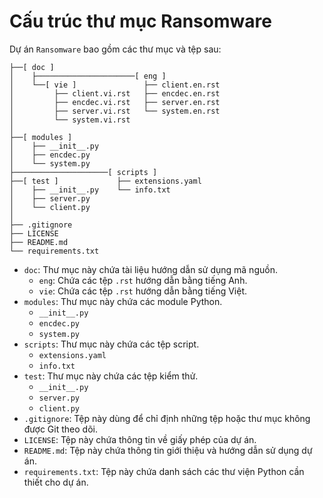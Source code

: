 # Cấu trúc thư mục Ransomware

Dự án `Ransomware` bao gồm các thư mục và tệp sau:
```
├──[ doc ]
│    ├──────────────────────[ eng ]
│    └──[ vie ]               ├── client.en.rst
│         ├── client.vi.rst   ├── encdec.en.rst
│         ├── encdec.vi.rst   ├── server.en.rst
│         ├── server.vi.rst   └── system.en.rst
│         └── system.vi.rst
│
├──[ modules ]        
│    ├── __init__.py    
│    ├── encdec.py
│    └── system.py
├─────────────────────[ scripts ]
├──[ test ]             ├── extensions.yaml
│    ├── __init__.py    └── info.txt
│    ├── server.py 
│    └── client.py
│
├── .gitignore
├── LICENSE
├── README.md
└── requirements.txt
```
- `doc`: Thư mục này chứa tài liệu hướng dẫn sử dụng mã nguồn.
    - `eng`: Chứa các tệp `.rst` hướng dẫn bằng tiếng Anh.
    - `vie`: Chứa các tệp `.rst` hướng dẫn bằng tiếng Việt.
- `modules`: Thư mục này chứa các module Python.
    - `__init__.py`
    - `encdec.py`
    - `system.py`
- `scripts`: Thư mục này chứa các tệp script.
    - `extensions.yaml`
    - `info.txt`
- `test`: Thư mục này chứa các tệp kiểm thử.
    - `__init__.py`
    - `server.py`
    - `client.py`
- `.gitignore`: Tệp này dùng để chỉ định những tệp hoặc thư mục không được Git theo dõi.
- `LICENSE`: Tệp này chứa thông tin về giấy phép của dự án.
- `README.md`: Tệp này chứa thông tin giới thiệu và hướng dẫn sử dụng dự án.
- `requirements.txt`: Tệp này chứa danh sách các thư viện Python cần thiết cho dự án.
